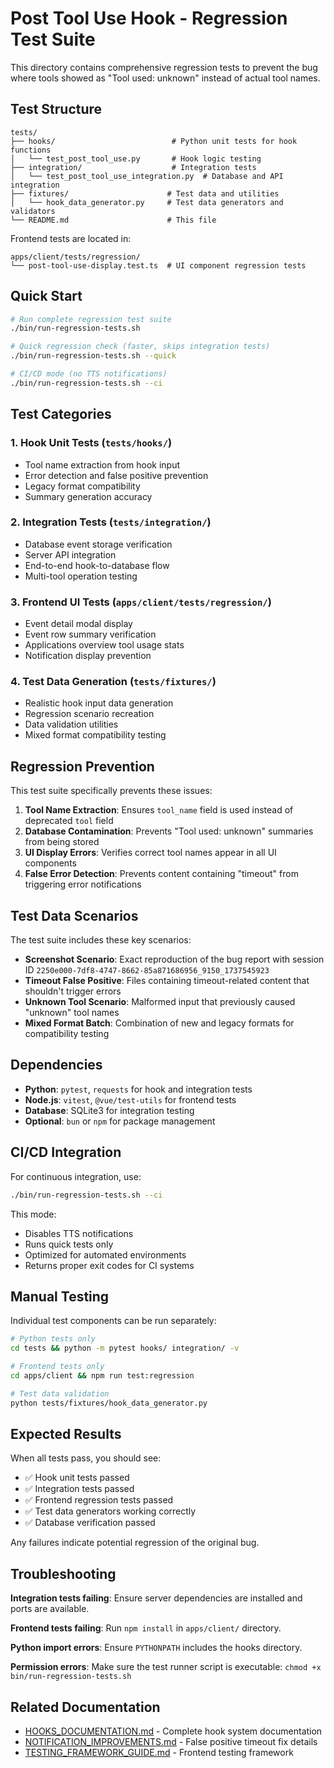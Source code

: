 # Post Tool Use Hook - Regression Test Suite

This directory contains comprehensive regression tests to prevent the bug where tools showed as "Tool used: unknown" instead of actual tool names.

## Test Structure

```
tests/
├── hooks/                          # Python unit tests for hook functions  
│   └── test_post_tool_use.py       # Hook logic testing
├── integration/                    # Integration tests
│   └── test_post_tool_use_integration.py  # Database and API integration
├── fixtures/                      # Test data and utilities
│   └── hook_data_generator.py     # Test data generators and validators
└── README.md                      # This file
```

Frontend tests are located in:
```
apps/client/tests/regression/
└── post-tool-use-display.test.ts  # UI component regression tests
```

## Quick Start

```bash
# Run complete regression test suite
./bin/run-regression-tests.sh

# Quick regression check (faster, skips integration tests)  
./bin/run-regression-tests.sh --quick

# CI/CD mode (no TTS notifications)
./bin/run-regression-tests.sh --ci
```

## Test Categories

### 1. Hook Unit Tests (`tests/hooks/`)
- Tool name extraction from hook input
- Error detection and false positive prevention
- Legacy format compatibility
- Summary generation accuracy

### 2. Integration Tests (`tests/integration/`)
- Database event storage verification
- Server API integration
- End-to-end hook-to-database flow
- Multi-tool operation testing

### 3. Frontend UI Tests (`apps/client/tests/regression/`)
- Event detail modal display
- Event row summary verification
- Applications overview tool usage stats
- Notification display prevention

### 4. Test Data Generation (`tests/fixtures/`)
- Realistic hook input data generation
- Regression scenario recreation
- Data validation utilities
- Mixed format compatibility testing

## Regression Prevention

This test suite specifically prevents these issues:

1. **Tool Name Extraction**: Ensures `tool_name` field is used instead of deprecated `tool` field
2. **Database Contamination**: Prevents "Tool used: unknown" summaries from being stored
3. **UI Display Errors**: Verifies correct tool names appear in all UI components
4. **False Error Detection**: Prevents content containing "timeout" from triggering error notifications

## Test Data Scenarios

The test suite includes these key scenarios:

- **Screenshot Scenario**: Exact reproduction of the bug report with session ID `2250e000-7df8-4747-8662-85a871686956_9150_1737545923`
- **Timeout False Positive**: Files containing timeout-related content that shouldn't trigger errors
- **Unknown Tool Scenario**: Malformed input that previously caused "unknown" tool names
- **Mixed Format Batch**: Combination of new and legacy formats for compatibility testing

## Dependencies

- **Python**: `pytest`, `requests` for hook and integration tests
- **Node.js**: `vitest`, `@vue/test-utils` for frontend tests  
- **Database**: SQLite3 for integration testing
- **Optional**: `bun` or `npm` for package management

## CI/CD Integration

For continuous integration, use:

```bash
./bin/run-regression-tests.sh --ci
```

This mode:
- Disables TTS notifications
- Runs quick tests only
- Optimized for automated environments
- Returns proper exit codes for CI systems

## Manual Testing

Individual test components can be run separately:

```bash
# Python tests only
cd tests && python -m pytest hooks/ integration/ -v

# Frontend tests only  
cd apps/client && npm run test:regression

# Test data validation
python tests/fixtures/hook_data_generator.py
```

## Expected Results

When all tests pass, you should see:
- ✅ Hook unit tests passed
- ✅ Integration tests passed  
- ✅ Frontend regression tests passed
- ✅ Test data generators working correctly
- ✅ Database verification passed

Any failures indicate potential regression of the original bug.

## Troubleshooting

**Integration tests failing**: Ensure server dependencies are installed and ports are available.

**Frontend tests failing**: Run `npm install` in `apps/client/` directory.

**Python import errors**: Ensure `PYTHONPATH` includes the hooks directory.

**Permission errors**: Make sure the test runner script is executable: `chmod +x bin/run-regression-tests.sh`

## Related Documentation

- [HOOKS_DOCUMENTATION.md](../docs/HOOKS_DOCUMENTATION.md) - Complete hook system documentation
- [NOTIFICATION_IMPROVEMENTS.md](../docs/NOTIFICATION_IMPROVEMENTS.md) - False positive timeout fix details
- [TESTING_FRAMEWORK_GUIDE.md](../apps/client/docs/TESTING_FRAMEWORK_GUIDE.md) - Frontend testing framework